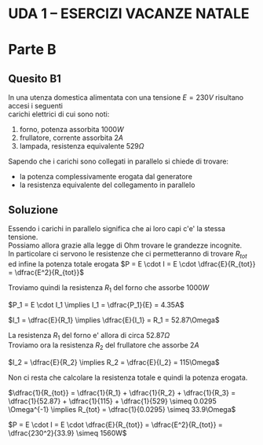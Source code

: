 # UDA 1 – ESERCIZI VACANZE NATALE  
# Parte B  
## Quesito B1  

In una utenza domestica alimentata con una tensione $E = 230V$ risultano accesi i seguenti  
carichi elettrici di cui sono noti:  
1. forno, potenza assorbita $1000W$  
2. frullatore, corrente assorbita $2A$  
3. lampada, resistenza equivalente $529\Omega$  

Sapendo che i carichi sono collegati in parallelo si chiede di trovare:  
* la potenza complessivamente erogata dal generatore  
* la resistenza equivalente del collegamento in parallelo  

## Soluzione  

Essendo i carichi in parallelo significa che ai loro capi c'e' la stessa tensione.  
Possiamo allora grazie alla legge di Ohm trovare le grandezze incognite.  
In particolare ci servono le resistenze che ci permetteranno di trovare $R_{tot}$  
ed infine la potenza totale erogata $P = E \cdot I = E \cdot \dfrac{E}{R_{tot}} = \dfrac{E^2}{R_{tot}}$  

Troviamo quindi la resistenza $R_1$ del forno che assorbe $1000W$  

$P_1 = E \cdot I_1 \implies I_1 = \dfrac{P_1}{E} = 4.35A$  

$I_1 = \dfrac{E}{R_1} \implies \dfrac{E}{I_1} = R_1 = 52.87\Omega$  

La resistenza $R_1$ del forno e' allora di circa $52.87\Omega$  
Troviamo ora la resistenza $R_2$ del frullatore che assorbe $2A$  

$I_2 = \dfrac{E}{R_2} \implies R_2 = \dfrac{E}{I_2} = 115\Omega$  

Non ci resta che calcolare la resistenza totale e quindi la potenza erogata. 

$\dfrac{1}{R_{tot}} = \dfrac{1}{R_1} + \dfrac{1}{R_2} + \dfrac{1}{R_3} = \dfrac{1}{52.87} + \dfrac{1}{115} + \dfrac{1}{529} \simeq 0.0295 \Omega^{-1} \implies R_{tot} = \dfrac{1}{0.0295} \simeq 33.9\Omega$  

$P = E \cdot I = E \cdot \dfrac{E}{R_{tot}} = \dfrac{E^2}{R_{tot}} = \dfrac{230^2}{33.9} \simeq 1560W$  












